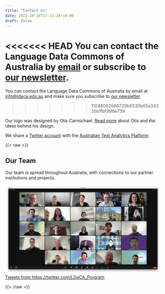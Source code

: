```yaml
---
title: "Contact Us"
date: 2022-10-28T17:13:28+10:00
draft: false
---
```


<<<<<<< HEAD
You can contact the Language Data Commons of Australia by [email](mailto:ldaca@uq.edu.au) or subscribe to [our newsletter](http://eepurl.com/irhylw).
=======
You can contact the Language Data Commons of Australia by email at [info@ldaca.edu.au](mailto:info@ldaca.edu.au) and make sure you subscribe to [our newsletter](http://eepurl.com/irhylw).
>>>>>>> 11048002666729b6530b65a34335b1fbf996e739

Our logo was designed by Otis Carmichael. [Read more](/designer/) about Otis and the ideas behind his design.

We share a [Twitter account](https://twitter.com/LDaCA_Program) with the [Australian Text Analytics Platform](https://www.atap.edu.au):<br>

{{< raw >}}

<div class="flex_container">
    <div class="flex_item">
        <h2>Our Team</h2>
        <p>Our team is spread throughout Australia, with connections to our partner institutions and projects. </p>
        <img src="/contact/ldaca-team.png">
    </div>
    <div class="twitter flex_item"> 
        <a class="twitter-timeline"
            href="https://twitter.com/LDaCA_Program"
            data-height="1000"
            data-width="600"
            data-chrome="nofooter noborders">
            Tweets from https://twitter.com/LDaCA_Program
        </a>
    </div>
</div>

{{< /raw >}}
